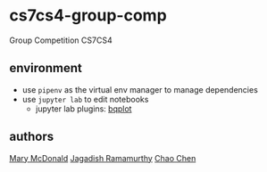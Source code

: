 # cs7cs4-group-comp

Group Competition CS7CS4

## environment

- use `pipenv` as the virtual env manager to manage dependencies
- use `jupyter lab` to edit notebooks
  - jupyter lab plugins: [bqplot](https://github.com/bloomberg/bqplot)

## authors

[Mary McDonald](https://github.com/mcdonam7)
[Jagadish Ramamurthy](https://github.com/jagadishr12)
[Chao Chen](https://github.com/tannineo)
